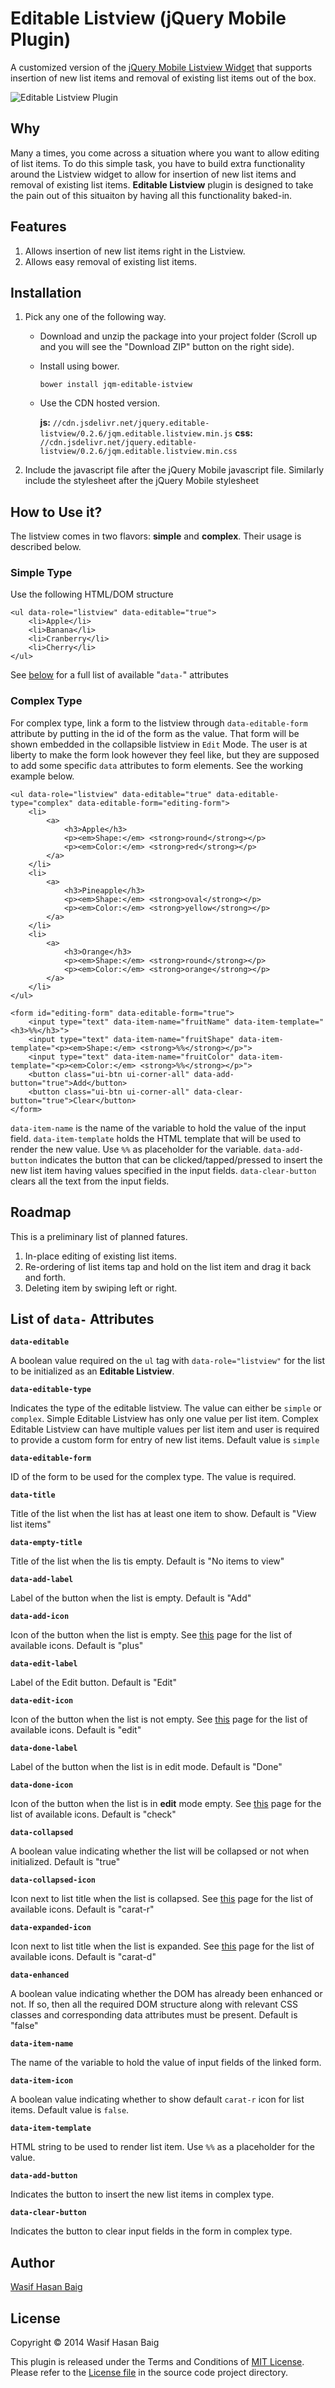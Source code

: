 Editable Listview (jQuery Mobile Plugin)
========================================
A customized version of the [jQuery Mobile Listview Widget](http://demos.jquerymobile.com/1.4.2/listview/) that supports insertion of new list items and removal of existing list items out of the box.

![Editable Listview Plugin](editable-listview.png?raw=true)

## Why
Many a times, you come across a situation where you want to allow editing of list items. To do this simple task, you have to build extra functionality around the Listview widget to allow for insertion of new list items and removal of existing list items. **Editable Listview** plugin is designed to take the pain out of this situaiton by having all this functionality baked-in.

## Features

1. Allows insertion of new list items right in the Listview.
2. Allows easy removal of existing list items.

## Installation
1. Pick any one of the following way.

    * Download and unzip the package into your project folder (Scroll up and you will see the "Download ZIP" button on the right side).

    * Install using bower.
    
        `bower install jqm-editable-istview`
    
    * Use the CDN hosted version.

        __js:__ `//cdn.jsdelivr.net/jquery.editable-listview/0.2.6/jqm.editable.listview.min.js` 
        __css:__ `//cdn.jsdelivr.net/jquery.editable-listview/0.2.6/jqm.editable.listview.min.css`

2. Include the javascript file after the jQuery Mobile javascript file. Similarly include the stylesheet after the jQuery Mobile stylesheet

## How to Use it?
The listview comes in two flavors: __simple__ and __complex__. Their usage is described below.

### Simple Type
Use the following HTML/DOM structure

```
<ul data-role="listview" data-editable="true">
    <li>Apple</li>
    <li>Banana</li>
    <li>Cranberry</li>
    <li>Cherry</li>
</ul>
```

See [below](#attributes) for a full list of available "`data-`" attributes

### Complex Type
For complex type, link a form to the listview through `data-editable-form` attribute by putting in the id of the form as the value. That form will be shown embedded in the collapsible listview in `Edit` Mode. The user is at liberty to make the form look however they feel like, but they are supposed to add some specific `data` attributes to form elements. See the working example below.

```
<ul data-role="listview" data-editable="true" data-editable-type="complex" data-editable-form="editing-form">
    <li>
        <a>
            <h3>Apple</h3>
            <p><em>Shape:</em> <strong>round</strong></p>
            <p><em>Color:</em> <strong>red</strong></p>
        </a>
    </li>
    <li>
        <a>
            <h3>Pineapple</h3>
            <p><em>Shape:</em> <strong>oval</strong></p>
            <p><em>Color:</em> <strong>yellow</strong></p>
        </a>
    </li>
    <li>
        <a>
            <h3>Orange</h3>
            <p><em>Shape:</em> <strong>round</strong></p>
            <p><em>Color:</em> <strong>orange</strong></p>
        </a>
    </li>
</ul>

<form id="editing-form" data-editable-form="true">
    <input type="text" data-item-name="fruitName" data-item-template="<h3>%%</h3>">
    <input type="text" data-item-name="fruitShape" data-item-template="<p><em>Shape:</em> <strong>%%</strong></p>">
    <input type="text" data-item-name="fruitColor" data-item-template="<p><em>Color:</em> <strong>%%</strong></p>">
    <button class="ui-btn ui-corner-all" data-add-button="true">Add</button>
    <button class="ui-btn ui-corner-all" data-clear-button="true">Clear</button>
</form>
```

`data-item-name` is the name of the variable to hold the value of the input field. `data-item-template` holds the HTML template that will be used to render the new value. Use `%%` as placeholder for the variable. `data-add-button` indicates the button that can be clicked/tapped/pressed to insert the new list item having values specified in the input fields. `data-clear-button` clears all the text from the input fields.

## Roadmap
This is a preliminary list of planned fatures.

1. In-place editing of existing list items.
2. Re-ordering of list items tap and hold on the list item and drag it back and forth.
3. Deleting item by swiping left or right.

## List of `data-` Attributes<a name="attributes"></a>

**`data-editable`**
    
A boolean value required on the `ul` tag with `data-role="listview"` for the list to be initialized as an **Editable Listview**.

**`data-editable-type`**
    
Indicates the type of the editable listview. The value can either be `simple` or `complex`. Simple Editable Listview has only one value per list item. Complex Editable Listview can have multiple values per list item and user is required to provide a custom form for entry of new list items.
Default value is `simple`

**`data-editable-form`**

ID of the form to be used for the complex type. The value is required.
    
**`data-title`**

Title of the list when the list has at least one item to show. Default is "View list items"
    
**`data-empty-title`**

Title of the list when the lis tis empty. Default is "No items to view"
    
**`data-add-label`**

Label of the button when the list is empty. Default is "Add"
    
**`data-add-icon`**

Icon of the button when the list is empty. See [this](http://api.jquerymobile.com/icons/) page for the list of available icons. Default is "plus"
    
**`data-edit-label`**

Label of the Edit button. Default is "Edit"
    
**`data-edit-icon`**

Icon of the button when the list is not empty. See [this](http://api.jquerymobile.com/icons/) page for the list of available icons. Default is "edit"

**`data-done-label`**

Label of the button when the list is in edit mode. Default is "Done"
    
**`data-done-icon`**

Icon of the button when the list is in **edit** mode empty. See [this](http://api.jquerymobile.com/icons/) page for the list of available icons. Default is "check"
    
**`data-collapsed`**

A boolean value indicating whether the list will be collapsed or not when initialized. Default is "true"
    
**`data-collapsed-icon`**

Icon next to list title when the list is collapsed. See [this](http://api.jquerymobile.com/icons/) page for the list of available icons. Default is "carat-r"
    
**`data-expanded-icon`**

Icon next to list title when the list is expanded. See [this](http://api.jquerymobile.com/icons/) page for the list of available icons. Default is "carat-d"
    
**`data-enhanced`**

A boolean value indicating whether the DOM has already been enhanced or not. If so, then all the required DOM structure along with relevant CSS classes and corresponding data attributes must be present. Default is "false"

**`data-item-name`**

The name of the variable to hold the value of input fields of the linked form.

**`data-item-icon`**

A boolean value indicating whether to show default `carat-r` icon for list items. Default value is `false`.

**`data-item-template`**

HTML string to be used to render list item. Use `%%` as a placeholder for the value.

**`data-add-button`**

Indicates the button to insert the new list items in complex type.

**`data-clear-button`**

Indicates the button to clear input fields in the form in complex type.
    

## Author
[Wasif Hasan Baig](https://twitter.com/wasifhasanbaig)

## License
Copyright &copy; 2014 Wasif Hasan Baig

This plugin is released under the Terms and Conditions of [MIT License](http://opensource.org/licenses/MIT). Please refer to the [License file](https://github.com/baig/jquerymobile-editablelistview/blob/master/LICENSE.txt) in the source code project directory.
